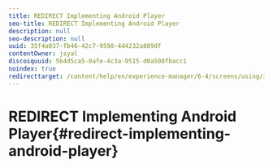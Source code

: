 ```yaml
---
title: REDIRECT Implementing Android Player
seo-title: REDIRECT Implementing Android Player
description: null
seo-description: null
uuid: 35f4a037-fb46-42c7-9598-4d4232a889df
contentOwner: jsyal
discoiquuid: 5b4d5ca5-0afe-4c3a-9515-d0a508fbacc1
noindex: true
redirecttarget: /content/help/en/experience-manager/6-4/screens/using/implementing-android-player
---
```


# REDIRECT Implementing Android Player{#redirect-implementing-android-player}

